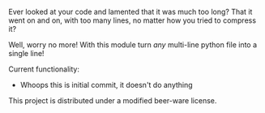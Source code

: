 Ever looked at your code and lamented that it was much too long?  That it went on and on, with too many lines, no matter how you tried to compress it?

Well, worry no more!  With this module turn *any* multi-line python file into a single line!

Current functionality:

- Whoops this is initial commit, it doesn't do anything

This project is distributed under a modified beer-ware license.